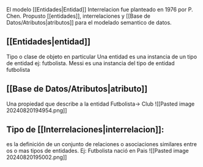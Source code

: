  El modelo [[Entidades|Entidad]] Interrelacion fue planteado en 1976 por P. Chen. Propusto [[entidades]], interrelaciones y [[Base de Datos/Atributos|atributos]] para el modelado semantico de datos.

## [[Entidades|entidad]]
Tipo o clase de objeto en particular
Una entidad es una instancia de un tipo de entidad
ej: futbolista. Messi es una instancia del tipo de entidad futbolista

## [[Base de Datos/Atributos|atributo]]
Una propiedad que describe a la entidad
Futbolista-> Club
![[Pasted image 20240820194954.png]]
## Tipo de [[Interrelaciones|interrelacion]]:
es la definición de un conjunto de relaciones o asociaciones similares entre os o mas tipos de entidades.
Ej: Futbolista nació en Pais
![[Pasted image 20240820195002.png]]